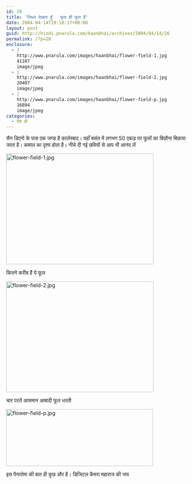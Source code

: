 ```yaml
---
id: 28
title: 'जिधर देखता हूँ   फूल ही फूल हैं'
date: 2004-04-14T19:10:17+00:00
layout: post
guid: http://hindi.pnarula.com/haanbhai/archives/2004/04/14/26
permalink: /?p=28
enclosure:
  - |
    http://www.pnarula.com/images/haanbhai/flower-field-1.jpg
    41107
    image/jpeg
  - |
    http://www.pnarula.com/images/haanbhai/flower-field-2.jpg
    20407
    image/jpeg
  - |
    http://www.pnarula.com/images/haanbhai/flower-field-p.jpg
    16894
    image/jpeg
categories:
  - ऐसे ही
---
```

सैन डिएगो के पास एक जगह है   कार्लस्बाद। वहाँ बसंत में लगभग 50 एकड़ पर फूलों का बिछौना बिछाया जाता है। कमाल का दृश्य होता है। नीचे दी गई छवियों से आप भी आनंद लें

<img alt="flower-field-1.jpg" src="http://www.pnarula.com/images/haanbhai/flower-field-1.jpg" width="400" height="300" border="0" />
  
कितने करीब हैं ये फूल
  
<img alt="flower-field-2.jpg" src="http://www.pnarula.com/images/haanbhai/flower-field-2.jpg" width="400" height="300" border="0" />
  
चार परतें   आसमान आबादी फूल धरती
  
<img alt="flower-field-p.jpg" src="http://www.pnarula.com/images/haanbhai/flower-field-p.jpg" width="399" height="154" border="0" />
  
इस पैनारोमा की बात ही कुछ और है। डिजिटल कैमरा महाराज की जय

